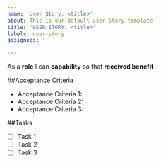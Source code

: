 ```yaml
---
name: 'User Story: <title>'
about: This is our default user story template
title: 'USER STORY: <title>'
labels: user-story
assignees: ''

---
```


As a **role** I can **capability** so that **received benefit**

##Acceptance Criteria
- Acceptance Criteria 1:
- Acceptance Criteria 2:
- Acceptance Criteria 3:

##Tasks
- [ ] Task 1
- [ ] Task 2
- [ ] Task 3
